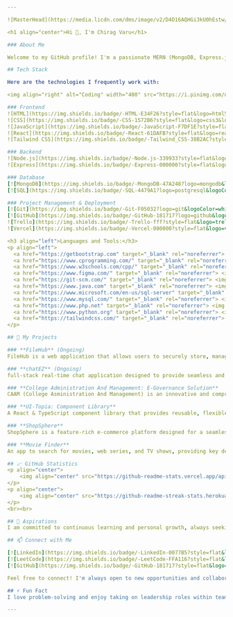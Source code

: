 ```yaml
---

![MasterHead](https://media.licdn.com/dms/image/v2/D4D16AQHGi3kU0hEstw/profile-displaybackgroundimage-shrink_350_1400/profile-displaybackgroundimage-shrink_350_1400/0/1731318525595?e=1746057600&v=beta&t=Iosdqjss28QGXTCid_e7g-11lWw-NcwTEY53-8jv6uI)

<h1 align="center">Hi 👋, I'm Chirag Varu</h1>

### About Me

Welcome to my GitHub profile! I'm a passionate MERN (MongoDB, Express.js, React.js, Node.js) stack developer with a strong focus on creating efficient, scalable, and user-friendly web applications. I thrive in fast-paced environments and enjoy turning complex challenges into simple, effective solutions.

## Tech Stack

Here are the technologies I frequently work with:

<img align="right" alt="Coding" width="400" src="https://i.pinimg.com/originals/fa/da/ac/fadaaccbe42be76393b341017b735367.gif">

### Frontend
![HTML](https://img.shields.io/badge/-HTML-E34F26?style=flat&logo=html5&logoColor=white)
![CSS](https://img.shields.io/badge/-CSS-1572B6?style=flat&logo=css3&logoColor=white)
![JavaScript](https://img.shields.io/badge/-JavaScript-F7DF1E?style=flat&logo=javascript&logoColor=black)
![React](https://img.shields.io/badge/-React-61DAFB?style=flat&logo=react&logoColor=black)
![Tailwind CSS](https://img.shields.io/badge/-Tailwind_CSS-38B2AC?style=flat&logo=tailwind-css&logoColor=white)

### Backend
![Node.js](https://img.shields.io/badge/-Node.js-339933?style=flat&logo=node.js&logoColor=white)
![Express](https://img.shields.io/badge/-Express-000000?style=flat&logo=express&logoColor=white)

### Database
[![MongoDB](https://img.shields.io/badge/-MongoDB-47A248?logo=mongodb&logoColor=white)]()
[![SQL](https://img.shields.io/badge/-SQL-4479A1?logo=postgresql&logoColor=white)]()

### Project Management & Deployment
[![Git](https://img.shields.io/badge/-Git-F05032?logo=git&logoColor=white)]()
[![GitHub](https://img.shields.io/badge/-GitHub-181717?logo=github&logoColor=white)]()
![Trello](https://img.shields.io/badge/-Trello-fff?style=flat&logo=trello&logoColor=blue)
![Vercel](https://img.shields.io/badge/-Vercel-000000?style=flat&logo=vercel&logoColor=white)

<h3 align="left">Languages and Tools:</h3>
<p align="left"> 
  <a href="https://getbootstrap.com" target="_blank" rel="noreferrer"> <img src="https://raw.githubusercontent.com/devicons/devicon/master/icons/bootstrap/bootstrap-plain-wordmark.svg" alt="bootstrap" width="40" height="40"/> </a>
  <a href="https://www.cprogramming.com/" target="_blank" rel="noreferrer"> <img src="https://raw.githubusercontent.com/devicons/devicon/master/icons/c/c-original.svg" alt="c" width="40" height="40"/> </a> 
  <a href="https://www.w3schools.com/cpp/" target="_blank" rel="noreferrer"> <img src="https://raw.githubusercontent.com/devicons/devicon/master/icons/cplusplus/cplusplus-original.svg" alt="cplusplus" width="40" height="40"/> </a>
  <a href="https://www.figma.com/" target="_blank" rel="noreferrer"> <img src="https://www.vectorlogo.zone/logos/figma/figma-icon.svg" alt="figma" width="40" height="40"/> </a>
  <a href="https://git-scm.com/" target="_blank" rel="noreferrer"> <img src="https://www.vectorlogo.zone/logos/git-scm/git-scm-icon.svg" alt="git" width="40" height="40"/> </a> 
  <a href="https://www.java.com" target="_blank" rel="noreferrer"> <img src="https://raw.githubusercontent.com/devicons/devicon/master/icons/java/java-original.svg" alt="java" width="40" height="40"/> </a>
  <a href="https://www.microsoft.com/en-us/sql-server" target="_blank" rel="noreferrer"> <img src="https://www.svgrepo.com/show/303229/microsoft-sql-server-logo.svg" alt="mssql" width="40" height="40"/> </a>
  <a href="https://www.mysql.com/" target="_blank" rel="noreferrer"> <img src="https://raw.githubusercontent.com/devicons/devicon/master/icons/mysql/mysql-original-wordmark.svg" alt="mysql" width="40" height="40"/> </a> 
  <a href="https://www.php.net" target="_blank" rel="noreferrer"> <img src="https://raw.githubusercontent.com/devicons/devicon/master/icons/php/php-original.svg" alt="php" width="40" height="40"/> </a>
  <a href="https://www.python.org" target="_blank" rel="noreferrer"> <img src="https://raw.githubusercontent.com/devicons/devicon/master/icons/python/python-original.svg" alt="python" width="40" height="40"/> </a>
  <a href="https://tailwindcss.com/" target="_blank" rel="noreferrer"> <img src="https://www.vectorlogo.zone/logos/tailwindcss/tailwindcss-icon.svg" alt="tailwind" width="40" height="40"/> </a>
</p>

## 🚀 My Projects 

### **FileHub** (Ongoing)
FileHub is a web application that allows users to securely store, manage, and share their files and documents. With an intuitive interface and robust security features, FileHub makes file storage and collaboration seamless. 📁🔒

### **chatEZ** (Ongoing)
full-stack real-time chat application designed to provide seamless and efficient communication. It features a responsive and modern user interface, and advanced functionality to enhance the user experience. 💬⚡

### **College Administration And Management: E-Governance Solution**
CAAM (College Asministration And Management) is an innovative and comprehensive platform designed to streamline and digitize the administrative, academic, and operational processes of educational institutions. It enables colleges to achieve seamless governance by integrating modern technology into day-to-day operations, ensuring transparency. 🏫📊

### **UI-Topia: Component Library**  
A React & TypeScript component library that provides reusable, flexible, and customizable components to effortlessly build stunning UIs with smooth animations and clean code. 🚀✨  

### **ShopSphere**  
ShopSphere is a feature-rich e-commerce platform designed for a seamless shopping experience with a clean, modern user interface that emphasizes usability and responsiveness. 💼📊  

### **Movie Finder**  
An app to search for movies, web series, and TV shows, providing key details such as ratings, cast, genre, duration, and more! 🎥🍿  

## 📈 GitHub Statistics
<p align="center">
    <img align="center" src="https://github-readme-stats.vercel.app/api?username=Chirag-varu&theme=github_dark&show_icons=true&locale=en" alt="Chirag-varu" />
</p>
<p align="center">
    <img align="center" src="https://github-readme-streak-stats.herokuapp.com/?user=Chirag-varu&theme=github-dark-blue" alt="Chirag-varu" />
</p>
<br><br>

## 🚀 Aspirations
I am committed to continuous learning and personal growth, always seeking opportunities to expand my skill set and contribute to innovative projects. Open to collaboration, I am eager to explore new technologies and make an impact in the tech landscape.

## 📫 Connect with Me 

[![LinkedIn](https://img.shields.io/badge/-LinkedIn-0077B5?style=flat&logo=linkedin&logoColor=white)](https://www.linkedin.com/in/chirag-varu-63449a273/)
[![LeetCode](https://img.shields.io/badge/-LeetCode-FFA116?style=flat&logo=leetcode&logoColor=white)](https://leetcode.com/u/varu_chirag/)
[![GitHub](https://img.shields.io/badge/-GitHub-181717?style=flat&logo=github&logoColor=white)](https://github.com/Chirag-varu)

Feel free to connect! I'm always open to new opportunities and collaborations.

## ⚡ Fun Fact
I love problem-solving and enjoy taking on leadership roles within teams. Let's build something amazing together!

--- 
```

